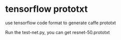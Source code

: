 # tensorflow prototxt
use tensorflow code format to generate caffe prototxt

Run the test-net.py, you can get resnet-50.prototxt
